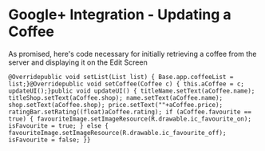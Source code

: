 # Google+ Integration - Updating a Coffee


As promised, here's code necessary for initially retrieving a coffee from the server and displaying it on the Edit Screen

```
@Overridepublic void setList(List list) { Base.app.coffeeList = list;}@Overridepublic void setCoffee(Coffee c) { this.aCoffee = c; updateUI();}public void updateUI() { titleName.setText(aCoffee.name); titleShop.setText(aCoffee.shop); name.setText(aCoffee.name); shop.setText(aCoffee.shop); price.setText(""+aCoffee.price); ratingBar.setRating((float)aCoffee.rating); if (aCoffee.favourite == true) { favouriteImage.setImageResource(R.drawable.ic_favourite_on); isFavourite = true; } else { favouriteImage.setImageResource(R.drawable.ic_favourite_off); isFavourite = false; }}

```
